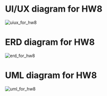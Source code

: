 # UI/UX diagram for HW8

<img src="https://sun9-45.userapi.com/impg/9eJw4wVmnJ9Gy7TIZHTu-sITAPCDpoYuKXoGdg/tLHIkv7U49o.jpg?size=2560x1305&quality=96&sign=8694d043ff43d9d016be51257ccf489a&type=album" alt="uiux_for_hw8">

# ERD diagram for HW8

<img src="https://sun3-8.userapi.com/impg/usuzMGrGGPBntFeTb3o-Ndm70eI_oe80q4QOvA/dXYT9SWWE5A.jpg?size=840x471&quality=96&sign=26557895131a21d9b1ddc75f2e2c763f&type=album" alt="erd_for_hw8">

# UML diagram for HW8

<img src="https://sun9-57.userapi.com/impg/xwf91y_KOS-xt1Uc52w-hia7tPkA9SHHkluw9g/dSM0J26NHmA.jpg?size=2082x1627&quality=96&sign=6ec3772e897b5fa04fc4e124262feed6&type=album" alt="uml_for_hw8">